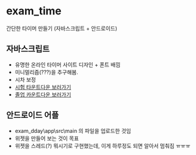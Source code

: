 # exam_time
간단한 타이머 만들기 (자바스크립트 + 안드로이드)

## 자바스크립트
- 유명한 온라인 타이머 사이트 디자인 + 폰트 배낌
- 미니멀리즘(???)을 추구해봄.
- 시차 보정
- [시험 타운트다운 보러가기](https://esctabcapslock.github.io/exam_time/time)
- [졸업 카운트다운 보러가기](https://esctabcapslock.github.io/exam_time/graduation)

## 안드로이드 어플
- exam_dday\app\src\main 의 파일을 업로드한 것임
- 위젯을 만들어 보는 것이 목표
- 위젯을 스레드(?) 뭐시기로 구현했는데, 이게 하루정도 되면 알아서 멈춰짐 ㅠㅠㅠ
